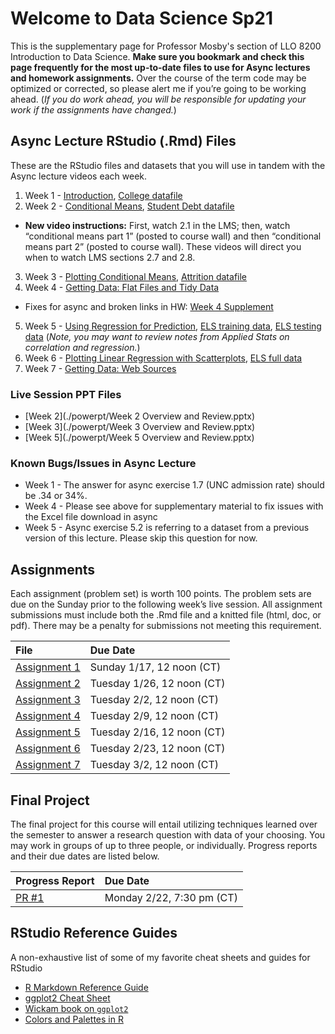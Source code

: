 # Welcome to Data Science Sp21

This is the supplementary page for Professor Mosby's section of LLO 8200 Introduction to Data Science. **Make sure you bookmark and check this page frequently for the most up-to-date files to use for Async lectures and homework assignments.** Over the course of the term code may be optimized or corrected, so please alert me if you’re going to be working ahead. (_If you do work ahead, you will be responsible for updating your work if the assignments have changed._)

## Async Lecture RStudio (.Rmd) Files
These are the RStudio files and datasets that you will use in tandem with the Async lecture videos each week.
1. Week 1 - [Introduction](./scripts/01-intro.Rmd), [College datafile](./scripts/college.Rdata)
2. Week 2 - [Conditional Means](./scripts/02_conditional_means.Rmd), [Student Debt datafile](./scripts/sc_debt.Rdata)
  - **New video instructions:** First, watch 2.1 in the LMS; then, watch “conditional means part 1” (posted to course wall) and then “conditional means part 2” (posted to course wall). These videos will direct you when to watch LMS sections 2.7 and 2.8.
3. Week 3 - [Plotting Conditional Means](./scripts/03-plot_means.Rmd), [Attrition datafile](./scripts/attrition.Rdata)
4. Week 4 - [Getting Data: Flat Files and Tidy Data](./scripts/04-flat_data.Rmd)
  - Fixes for async and broken links in HW: [Week 4 Supplement](./scripts/04-supplement.Rmd)
5. Week 5 - [Using Regression for Prediction](./scripts/05-regression.Rmd), [ELS training data](./scripts/els_train.Rdata), [ELS testing data](./scripts/els_test.Rdata) (*Note, you may want to review notes from Applied Stats on correlation and regression.*)
6. Week 6 - [Plotting Linear Regression with Scatterplots](./scripts/06-scatterplots.Rmd), [ELS full data](./scripts/els.Rdata)
7. Week 7 - [Getting Data: Web Sources](./scripts/07-webscraping.Rmd)

### Live Session PPT Files
- [Week 2](./powerpt/Week 2 Overview and Review.pptx)
- [Week 3](./powerpt/Week 3 Overview and Review.pptx)
- [Week 5](./powerpt/Week 5 Overview and Review.pptx)

### Known Bugs/Issues in Async Lecture
- Week 1 - The answer for async exercise 1.7 (UNC admission rate) should be .34 or 34%.
- Week 4 - Please see above for supplementary material to fix issues with the Excel file download in async
- Week 5 - Async exercise 5.2 is referring to a dataset from a previous version of this lecture. Please skip this question for now.

## Assignments
Each assignment (problem set) is worth 100 points. The problem sets are due on the Sunday prior to the following week’s live session. All assignment submissions must include both the .Rmd file and a knitted file (html, doc, or pdf). There may be a penalty for submissions not meeting this requirement.

| File      | Due Date          |
|:-------------|:------------------|
| [Assignment 1](./assignments/01-assignment.Rmd) | Sunday 1/17, 12 noon (CT) |
| [Assignment 2](./assignments/02-assignment.Rmd) | Tuesday 1/26, 12 noon (CT) |
| [Assignment 3](./assignments/03-assignment.md) | Tuesday 2/2, 12 noon (CT) |
| [Assignment 4](./assignments/04-assignment.md) | Tuesday 2/9, 12 noon (CT) |
| [Assignment 5](./assignments/05-assignment.md) | Tuesday 2/16, 12 noon (CT) |
| [Assignment 6](./assignments/06-assignment.md) | Tuesday 2/23, 12 noon (CT) |
| [Assignment 7](./assignments/07-assignment.md) | Tuesday 3/2, 12 noon (CT) |

## Final Project
The final project for this course will entail utilizing techniques learned over the semester to answer a research question with data of your choosing. You may work in groups of up to three people, or individually. Progress reports and their due dates are listed below.

| Progress Report      | Due Date      |
|:------------|:--------------|
|[PR #1](./final_project/01-progress_report.md) | Monday 2/22, 7:30 pm (CT) |

## RStudio Reference Guides
A non-exhaustive list of some of my favorite cheat sheets and guides for RStudio
- [R Markdown Reference Guide](./assets/rmarkdown-reference.pdf)
- [ggplot2 Cheat Sheet](./assets/ggplot2-cheatsheet.pdf)
- [Wickam book on `ggplot2`](https://ggplot2-book.org/)
- [Colors and Palettes in R](./assets/colorPaletteCheatsheet.pdf)
